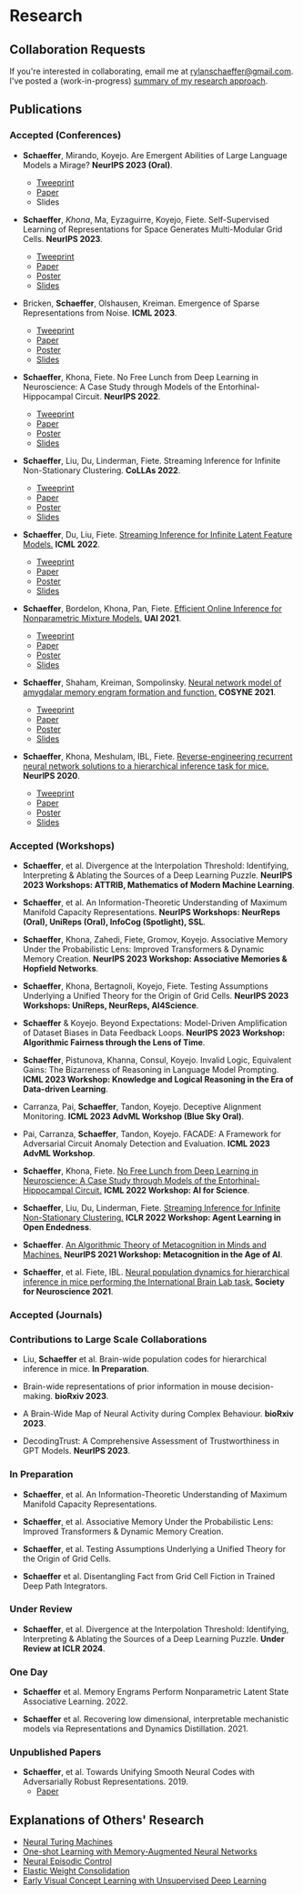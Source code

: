 # Research

## Collaboration Requests

If you're interested in collaborating, email me at rylanschaeffer@gmail.com. I've posted
a (work-in-progress) [summary of my research approach](research/research_philosophy.md).

## Publications

### Accepted (Conferences)

- __Schaeffer__, Mirando, Koyejo. Are Emergent Abilities of Large Language Models a Mirage? __NeurIPS 2023 (Oral)__.
  - [Tweeprint](research/2023_neurips_llm_emergent_abilities_mirage/main.md)
  - [Paper](research/2023_neurips_llm_emergent_abilities_mirage/paper.pdf)
  - Slides

- __Schaeffer__, _Khona_, Ma, Eyzaguirre, Koyejo, Fiete. Self-Supervised Learning of Representations for Space Generates Multi-Modular Grid Cells. __NeurIPS 2023__. 
  - [Tweeprint]()
  - [Paper]()
  - [Poster]()
  - [Slides]()

- Bricken, __Schaeffer__, Olshausen, Kreiman. Emergence of Sparse Representations from Noise. __ICML 2023__.
  - [Tweeprint]()
  - [Paper]()
  - [Poster]()
  - [Slides]()

- __Schaeffer__, Khona, Fiete. No Free Lunch from Deep Learning in Neuroscience: A Case Study through Models of the Entorhinal-Hippocampal Circuit. __NeurIPS 2022__.
  - [Tweeprint]()
  - [Paper]()
  - [Poster]()
  - [Slides]()

- __Schaeffer__, Liu, Du, Linderman, Fiete. Streaming Inference for Infinite Non-Stationary Clustering. __CoLLAs 2022__.
  - [Tweeprint]()
  - [Paper]()
  - [Poster]()
  - [Slides]()

- __Schaeffer__, Du, Liu, Fiete. [Streaming Inference for Infinite Latent 
Feature Models.](research/2022_icml_streaming_ibp/main.html) __ICML 2022__.
  - [Tweeprint]()
  - [Paper]()
  - [Poster]()
  - [Slides]() 

- __Schaeffer__, Bordelon, Khona, Pan, Fiete. [Efficient Online Inference for Nonparametric Mixture Models.](research/2021_uai_streaming_crp/main.html) __UAI 2021__.
  - [Tweeprint]()
  - [Paper]()
  - [Poster]()
  - [Slides]()

- __Schaeffer__, Shaham, Kreiman, Sompolinsky. [Neural network model of amygdalar memory engram formation 
  and function.](research/2021_cosyne_amygdalar_engram/main.html) __COSYNE 2021__.
  - [Tweeprint]()
  - [Paper]()
  - [Poster]()
  - [Slides]()

- __Schaeffer__, Khona, Meshulam, IBL, Fiete. [Reverse-engineering recurrent neural network solutions to a hierarchical inference task for 
  mice.](research/2020_neurips_reverse_engineering/main.html) __NeurIPS 2020__.
  - [Tweeprint]()
  - [Paper]()
  - [Poster]()
  - [Slides]()

### Accepted (Workshops)

- __Schaeffer__, et al. Divergence at the Interpolation Threshold: Identifying, Interpreting & Ablating the Sources of a Deep Learning Puzzle. __NeurIPS 2023 Workshops: ATTRIB, Mathematics of Modern Machine Learning__.

- __Schaeffer__, et al. An Information-Theoretic Understanding of Maximum Manifold Capacity Representations. __NeurIPS Workshops: NeurReps (Oral), UniReps (Oral), InfoCog (Spotlight), SSL__. 
  
- __Schaeffer__, Khona, Zahedi, Fiete, Gromov, Koyejo. Associative Memory Under the Probabilistic Lens: Improved Transformers & Dynamic Memory Creation. __NeurIPS 2023 Workshop: Associative Memories & Hopfield Networks__.

- __Schaeffer__, Khona, Bertagnoli, Koyejo, Fiete. Testing Assumptions Underlying a Unified Theory for the Origin of Grid Cells.  __NeurIPS 2023 Workshops: UniReps, NeurReps, AI4Science__.

- __Schaeffer__ & Koyejo. Beyond Expectations: Model-Driven Amplification of Dataset Biases in Data Feedback Loops. __NeurIPS 2023 Workshop: Algorithmic Fairness through the Lens of Time__.

- __Schaeffer__, Pistunova, Khanna, Consul, Koyejo. Invalid Logic, Equivalent Gains: The Bizarreness of Reasoning in Language Model Prompting. __ICML 2023 Workshop: Knowledge and Logical Reasoning in the Era of Data-driven Learning__.

- Carranza, Pai, __Schaeffer__, Tandon, Koyejo. Deceptive Alignment Monitoring. __ICML 2023 AdvML Workshop (Blue Sky Oral)__.

- Pai, Carranza, __Schaeffer__, Tandon, Koyejo. FACADE: A Framework for Adversarial Circuit Anomaly Detection and Evaluation. __ICML 2023 AdvML Workshop__.

- __Schaeffer__, Khona, Fiete. [No Free Lunch from Deep Learning in Neuroscience:
  A Case Study through Models of the Entorhinal-Hippocampal Circuit.](research/2022_icml_ai4science_no_free_lunch/main.html) __ICML 2022 Workshop: AI for Science__.

- __Schaeffer__, Liu, Du, Linderman, Fiete. [Streaming Inference for Infinite Non-Stationary Clustering.](research/2022_iclr_workshop_aloe/main.html)
  __ICLR 2022 Workshop: Agent Learning in Open Endedness__.

- __Schaeffer__. [An Algorithmic Theory of Metacognition in Minds and Machines.](research/2021_neurips_workshop_metacognition/main.html)
  __NeurIPS 2021 Workshop: Metacognition in the Age of AI__.

- __Schaeffer__, et al. Fiete, IBL. [Neural population dynamics for hierarchical inference in mice performing
  the International Brain Lab task.](research/2021_sfn_ibl/main.html) __Society for Neuroscience 2021__.

### Accepted (Journals)

### Contributions to Large Scale Collaborations

- Liu, __Schaeffer__ et al. Brain-wide population codes for hierarchical inference in mice. __In Preparation__.

- Brain-wide representations of prior information in mouse decision-making.  __bioRxiv 2023__.

- A Brain-Wide Map of Neural Activity during Complex Behaviour. __bioRxiv 2023__.

- DecodingTrust: A Comprehensive Assessment of Trustworthiness in GPT Models. __NeurIPS 2023__.

### In Preparation

- __Schaeffer__, et al. An Information-Theoretic Understanding of Maximum Manifold Capacity Representations.

- __Schaeffer__, et al. Associative Memory Under the Probabilistic Lens: Improved Transformers & Dynamic Memory Creation.

- __Schaeffer__, et al. Testing Assumptions Underlying a Unified Theory for the Origin of Grid Cells.

- __Schaeffer__ et al. Disentangling Fact from Grid Cell Fiction in Trained Deep Path Integrators.



### Under Review

- __Schaeffer__, et al. Divergence at the Interpolation Threshold: Identifying, Interpreting & Ablating the Sources of a Deep Learning Puzzle. __Under Review at ICLR 2024__.

### One Day

- __Schaeffer__ et al. Memory Engrams Perform Nonparametric Latent State Associative Learning. 2022.

- __Schaeffer__ et al. Recovering low dimensional, interpretable mechanistic models
  via Representations and Dynamics Distillation. 2021.

### Unpublished Papers

- __Schaeffer__, et al. Towards Unifying Smooth Neural Codes with Adversarially Robust Representations. 2019.
  - [Paper](research/2019_am226_smooth_neural_codes/paper.pdf)


## Explanations of Others' Research

- [Neural Turing Machines](research/neural_turing_machine/main.html)
- [One-shot Learning with Memory-Augmented Neural Networks](research/one_shot_learning_with_memory_augmented_nn/main.html)
- [Neural Episodic Control](research/neural_episodic_control/main.html)
- [Elastic Weight Consolidation](research/elastic_weight_consolidation/main.html)
- [Early Visual Concept Learning with Unsupervised Deep Learning](research/early_visual_concept_learning/main.html)
